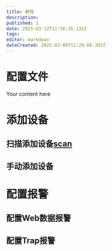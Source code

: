 ```yaml
---
title: 教程
description: 
published: 1
date: 2025-03-12T11:56:26.131Z
tags: 
editor: markdown
dateCreated: 2025-03-09T11:29:09.303Z
---
```


# 配置文件
Your content here

# 添加设备
## 扫描添加设备[scan](/instruction/guide/page_device/scan)
## 手动添加设备


# 配置报警

## 配置Web数据报警
## 配置Trap报警



